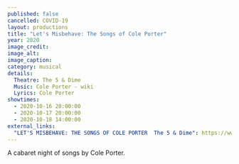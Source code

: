 ```yaml
---
published: false
cancelled: COVID-19
layout: productions
title: "Let's Misbehave: The Songs of Cole Porter"
year: 2020
image_credit: 
image_alt:
image_caption:
category: musical
details:
  Theatre: The 5 & Dime
  Music: Cole Porter - wiki
  Lyrics: Cole Porter
showtimes: 
  - 2020-10-16 20:00:00
  - 2020-10-17 20:00:00
  - 2020-10-18 14:00:00
external_links:
  "LET'S MISBEHAVE: THE SONGS OF COLE PORTER  The 5 & Dime": https://www.the5anddime.org/lets-misbehave
---
```

A cabaret night of songs by Cole Porter.
